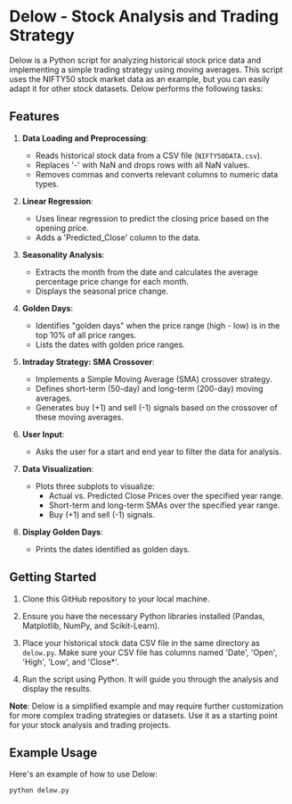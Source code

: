 # Delow - Stock Analysis and Trading Strategy

Delow is a Python script for analyzing historical stock price data and implementing a simple trading strategy using moving averages. This script uses the NIFTY50 stock market data as an example, but you can easily adapt it for other stock datasets. Delow performs the following tasks:

## Features

1. **Data Loading and Preprocessing**:
   - Reads historical stock data from a CSV file (`NIFTY50DATA.csv`).
   - Replaces '-' with NaN and drops rows with all NaN values.
   - Removes commas and converts relevant columns to numeric data types.

2. **Linear Regression**:
   - Uses linear regression to predict the closing price based on the opening price.
   - Adds a 'Predicted_Close' column to the data.

3. **Seasonality Analysis**:
   - Extracts the month from the date and calculates the average percentage price change for each month.
   - Displays the seasonal price change.

4. **Golden Days**:
   - Identifies "golden days" when the price range (high - low) is in the top 10% of all price ranges.
   - Lists the dates with golden price ranges.

5. **Intraday Strategy: SMA Crossover**:
   - Implements a Simple Moving Average (SMA) crossover strategy.
   - Defines short-term (50-day) and long-term (200-day) moving averages.
   - Generates buy (+1) and sell (-1) signals based on the crossover of these moving averages.

6. **User Input**:
   - Asks the user for a start and end year to filter the data for analysis.

7. **Data Visualization**:
   - Plots three subplots to visualize:
     - Actual vs. Predicted Close Prices over the specified year range.
     - Short-term and long-term SMAs over the specified year range.
     - Buy (+1) and sell (-1) signals.

8. **Display Golden Days**:
   - Prints the dates identified as golden days.

## Getting Started

1. Clone this GitHub repository to your local machine.

2. Ensure you have the necessary Python libraries installed (Pandas, Matplotlib, NumPy, and Scikit-Learn).

3. Place your historical stock data CSV file in the same directory as `delow.py`. Make sure your CSV file has columns named 'Date', 'Open', 'High', 'Low', and 'Close*'.

4. Run the script using Python. It will guide you through the analysis and display the results.

**Note**: Delow is a simplified example and may require further customization for more complex trading strategies or datasets. Use it as a starting point for your stock analysis and trading projects.

## Example Usage

Here's an example of how to use Delow:

```bash
python delow.py
